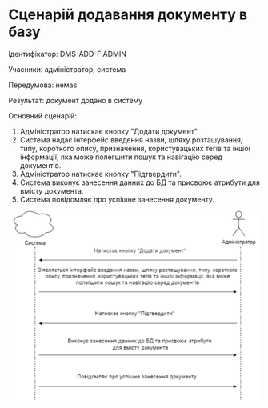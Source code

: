 # Сценарій додавання документу в базу

Ідентифікатор: DMS-ADD-F.ADMIN

Учасники: aдміністратор, система

Передумова: немає

Результат: документ додано в систему

Основний сценарій:
   1. Адміністратор натискає кнопку "Додати документ".
   2. Cистема надає інтерфейс введення назви, шляху розташування, типу, короткого опису, призначення, користувацьких тегів та 
   іншої інформації, яка може полегшити пошук та навігацію серед документів.
   3. Адміністратор натискає кнопку "Підтвердити".
   4. Система виконує занесення данних до БД та присвоює атрибути для вмісту документа.
   5. Система повідомляє про успішне занесення документу. 

![](https://github.com/shooterdimon/DocumentManagementSystem/blob/master/UseCases/Diagrams/AddingFile.png)
